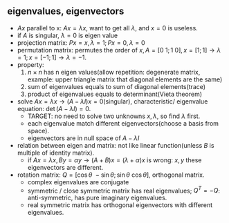 ## eigenvalues, eigenvectors
- $Ax$ parallel to x: $Ax=\lambda x$, want to get all $\lambda$, and $x=0$ is useless.
- if $A$ is singular, $\lambda=0$ is eigen value
- projection matrix: $Px=x,\lambda =1;Px=0,\lambda =0$
- permutation matrix: permutes the order of $x,A=[0\ 1;1\ 0],x=[1;1]\to \lambda =1;x=[-1;1]\to \lambda =-1$.
- property:
    1. $n\times n$ has n eigen values(allow repetition: degenerate matrix, example: upper triangle matrix that diagonal elements are the same)
    2. sum of eigenvalues equals to sum of diagonal elements(trace)
    3. product of eigenvalues equals to determinant(Vieta theorem)
- solve $Ax=\lambda x\to (A-\lambda I)x=0$(singular), characteristic/ eigenvalue equation: $\det (A-\lambda I)=0$.
    - TARGET: no need to solve two unknowns $x,\lambda$, so find $\lambda$ first.
    - each eigenvalue match different eigenvectors(choose a basis from space).
    - eigenvectors are in null space of $A-\lambda I$
- relation between eigen and matrix: not like linear function(unless $B$ is multiple of identity matrix).
    - if $Ax=\lambda x,By=\alpha y\to (A+B)x=(\lambda +\alpha)x$ is wrong: $x,y$ these eigenvectors are different.
- rotation matrix: $Q=[\cos \theta \ -\sin \theta ;\sin \theta \ \cos \theta]$, orthogonal matrix.
    - complex eigenvalues are conjugate
    - symmetric / close symmetric matrix has real eigenvalues; $Q^T=-Q$: anti-symmetric, has pure imaginary eigenvalues.
    - real symmetric matrix has orthogonal eigenvectors with different eigenvalues.

